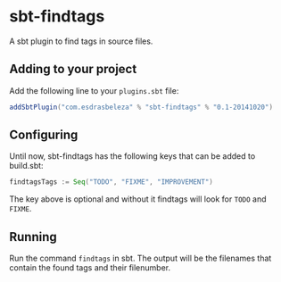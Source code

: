 sbt-findtags
============

A sbt plugin to find tags in source files.


Adding to your project
----------------------

Add the following line to your `plugins.sbt` file:

```scala
addSbtPlugin("com.esdrasbeleza" % "sbt-findtags" % "0.1-20141020")
```

Configuring
-----------

Until now, sbt-findtags has the following keys that can be added to build.sbt:

```scala
findtagsTags := Seq("TODO", "FIXME", "IMPROVEMENT")
```
The key above is optional and without it findtags will look for `TODO` and `FIXME`.

Running
-------

Run the command `findtags` in sbt. The output will be the filenames that contain the found tags and their filenumber.
